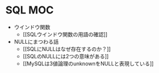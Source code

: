 # SQL MOC

- ウインドウ関数
  - [[SQLウインドウ関数の用語の確認]]
- NULLにまつわる話
  - [[SQLにNULLはなぜ存在するのか？]]
  - [[SQLのNULLには2つの意味がある]]
  - [[MySQLは3値論理のunknownをNULLと表現している]]